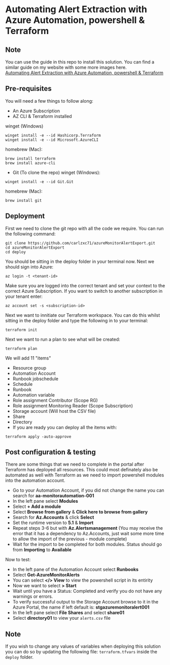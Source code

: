 # Automating Alert Extraction with Azure Automation, powershell & Terraform

## Note

You can use the guide in this repo to install this solution. You can find a similar guide on my website with some more images here.\
[Automating Alert Extraction with Azure Automation, powershell & Terraform](https://www.lindbergtech.com/automate-the-export-of-azure-monitor-fired-alerts/)

## Pre-requisites
You will need a few things to follow along:

- An Azure Subscription
- AZ CLI & Terraform installed

winget (Windows)
```CLI
winget install -e --id Hashicorp.Terraform
winget install -e --id Microsoft.AzureCLI
```

homebrew (Mac):
```CLI
brew install terraform
brew install azure-cli
```

- Git (To clone the repo)
winget (Windows):
```CLI
winget install -e --id Git.Git
```


homebrew (Mac):
```CLI
brew install git
```

## Deployment
First we need to clone the git repo with all the code we require. You can run the following command:

```CLI
git clone https://github.com/carlzxc71/azureMonitorAlertExport.git
cd azureMonitorAlertExport
cd deploy
```

You should be sitting in the deploy folder in your terminal now. Next we should sign into Azure:

```CLI
az login -t <tenant-id>
```

Make sure you are logged into the correct tenant and set your context to the correct Azure Subscription. If you want to switch to another subscription in your tenant enter:

```CLI
az account set -s <subscription-id>
```

Next we want to innitiate our Terraform workspace. You can do this whilst sitting in the deploy folder and type the following in to your terminal:

```CLI
terraform init
```

Next we want to run a plan to see what will be created:

```CLI
terraform plan
```

We will add 11 "items"

- Resource group
- Automation Account
- Runbook jobschedule
- Schedule
- Runbook
- Automation variable
- Role assignment Contributor (Scope RG)
- Role assignment Monitoring Reader (Scope Subscription)
- Storage account (Will host the CSV file)
- Share
- Directory
- If you are ready you can deploy all the items with:

```CLI
terraform apply -auto-approve
```

## Post configuration & testing

There are some things that we need to complete in the portal after Terraform has deployed all resources. This could most definately also be automated as well with Terraform as we need to import powershell modules into the automation account.


- Go to your Automation Account, if you did not change the name you can search for **aa-monitorautomation-001**
- In the left pane select **Modules**
- Select **+ Add a module**
- Select **Browse from gallery** & **Click here to browse from gallery**
- Search for **Az.Accounts** & click **Select**
- Set the runtime version to **5.1** & **Import**
- Repeat steps 3-6 but with **Az.Alertsmanagement** (You may receive the error that it has a dependency to Az.Accounts, just wait some more time to allow the import of the previous - module complete)
- Wait for the import to be completed for both modules. Status should go from **Importing** to **Available**

Now to test:

- In the left pane of the Automation Account select **Runbooks**
- Select **Get-AzureMonitorAlerts**
- You can select **</> View** to view the powershell script in its entirity
- Now we want to select **> Start**
- Wait until you have a Status: Completed and verify you do not have any warnings or errors.
- To verify successful output to the Storage Account browse to it in the Azure Portal, the name if left default is: **stgazuremonitoralert001**
- In the left pane select **File Shares** and select **share01**
- Select **directory01** to view your `alerts.csv` file

## Note

If you wish to change any values of variables when deploying this solution you can do so by updating the following file: `terraform.tfvars` inside the `deploy` folder. 

